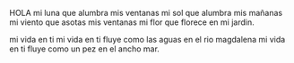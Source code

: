 HOLA
mi luna que alumbra mis ventanas
mi sol que alumbra mis mañanas
mi viento que asotas mis ventanas
mi flor que florece en mi jardin.

mi vida en ti
mi vida en ti fluye como las aguas en el rio magdalena
mi vida en ti fluye como un pez en el ancho mar.
